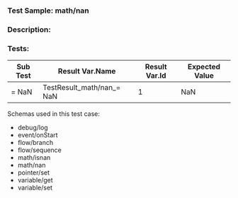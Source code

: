 ### **Test Sample:** math/nan
### **Description:** 

### Tests:
| Sub Test | Result Var.Name | Result Var.Id | Expected Value
| ----------- | ----------- | ----------- |----------- |
| = NaN | TestResult_math/nan_= NaN | 1 | NaN

Schemas used in this test case:
- debug/log
- event/onStart
- flow/branch
- flow/sequence
- math/isnan
- math/nan
- pointer/set
- variable/get
- variable/set

